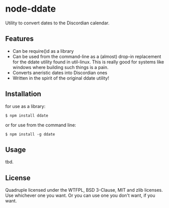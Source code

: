 # node-ddate

Utility to convert dates to the Discordian calendar.

## Features

- Can be require()d as a library
- Can be used from the command-line as a (almost) drop-in replacement for the ddate utility found in util-linux.
This is really good for systems like windows where building such things is a pain.
- Converts aneristic dates into Discordian ones
- Written in the spirit of the original ddate utility!

## Installation

for use as a library:

    $ npm install ddate

or for use from the command line:

    $ npm install -g ddate

## Usage

tbd.

## License

Quadruple licensed under the WTFPL, BSD 3-Clause, MIT and zlib licenses. Use whichever one you want. Or you can use
one you don't want, if you want.
